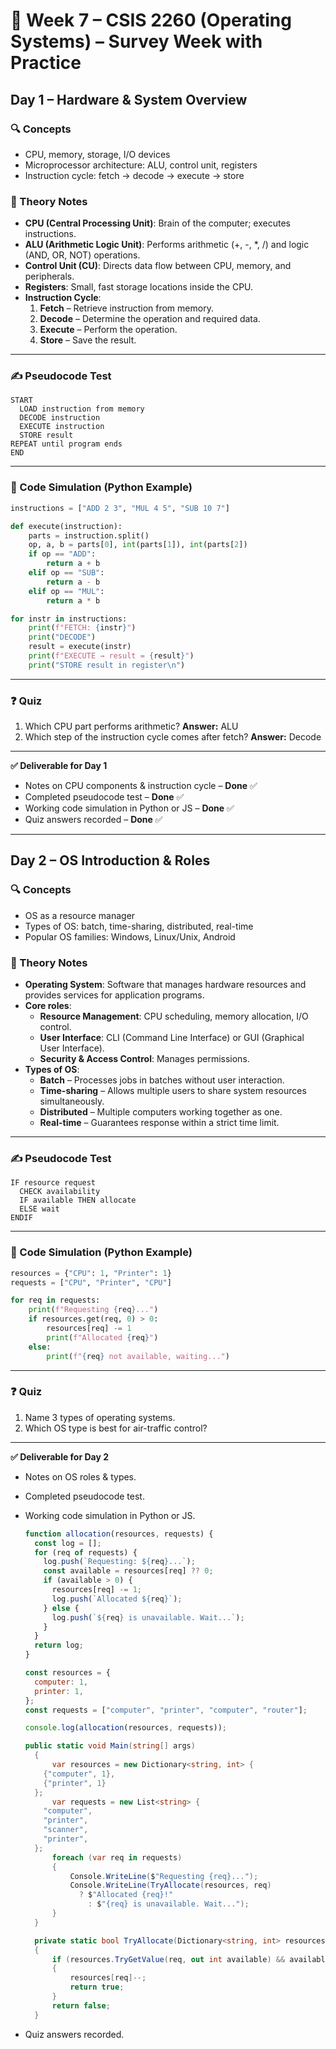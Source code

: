 # 📅 Week 7 – CSIS 2260 (Operating Systems) – Survey Week with Practice

## **Day 1 – Hardware & System Overview**

### 🔍 Concepts

- CPU, memory, storage, I/O devices
- Microprocessor architecture: ALU, control unit, registers
- Instruction cycle: fetch → decode → execute → store

### 📖 Theory Notes

- **CPU (Central Processing Unit)**: Brain of the computer; executes instructions.
- **ALU (Arithmetic Logic Unit)**: Performs arithmetic (+, -, \*, /) and logic (AND, OR, NOT) operations.
- **Control Unit (CU)**: Directs data flow between CPU, memory, and peripherals.
- **Registers**: Small, fast storage locations inside the CPU.
- **Instruction Cycle**:
  1. **Fetch** – Retrieve instruction from memory.
  2. **Decode** – Determine the operation and required data.
  3. **Execute** – Perform the operation.
  4. **Store** – Save the result.

---

### ✍️ Pseudocode Test

```
START
  LOAD instruction from memory
  DECODE instruction
  EXECUTE instruction
  STORE result
REPEAT until program ends
END
```

---

### 🧪 Code Simulation (Python Example)

```python
instructions = ["ADD 2 3", "MUL 4 5", "SUB 10 7"]

def execute(instruction):
    parts = instruction.split()
    op, a, b = parts[0], int(parts[1]), int(parts[2])
    if op == "ADD":
        return a + b
    elif op == "SUB":
        return a - b
    elif op == "MUL":
        return a * b

for instr in instructions:
    print(f"FETCH: {instr}")
    print("DECODE")
    result = execute(instr)
    print(f"EXECUTE → result = {result}")
    print("STORE result in register\n")
```

---

### ❓ Quiz

1. Which CPU part performs arithmetic? **Answer:** ALU
2. Which step of the instruction cycle comes after fetch? **Answer:** Decode

---

**✅ Deliverable for Day 1**

- Notes on CPU components & instruction cycle – **Done** ✅
- Completed pseudocode test – **Done** ✅
- Working code simulation in Python or JS – **Done** ✅
- Quiz answers recorded – **Done** ✅

---

## **Day 2 – OS Introduction & Roles**

### 🔍 Concepts

- OS as a resource manager
- Types of OS: batch, time-sharing, distributed, real-time
- Popular OS families: Windows, Linux/Unix, Android

### 📖 Theory Notes

- **Operating System**: Software that manages hardware resources and provides services for application programs.
- **Core roles**:
  - **Resource Management**: CPU scheduling, memory allocation, I/O control.
  - **User Interface**: CLI (Command Line Interface) or GUI (Graphical User Interface).
  - **Security & Access Control**: Manages permissions.
- **Types of OS**:
  - **Batch** – Processes jobs in batches without user interaction.
  - **Time-sharing** – Allows multiple users to share system resources simultaneously.
  - **Distributed** – Multiple computers working together as one.
  - **Real-time** – Guarantees response within a strict time limit.

---

### ✍️ Pseudocode Test

```
IF resource request
  CHECK availability
  IF available THEN allocate
  ELSE wait
ENDIF
```

---

### 🧪 Code Simulation (Python Example)

```python
resources = {"CPU": 1, "Printer": 1}
requests = ["CPU", "Printer", "CPU"]

for req in requests:
    print(f"Requesting {req}...")
    if resources.get(req, 0) > 0:
        resources[req] -= 1
        print(f"Allocated {req}")
    else:
        print(f"{req} not available, waiting...")
```

---

### ❓ Quiz

1. Name 3 types of operating systems.
2. Which OS type is best for air-traffic control?

---

**✅ Deliverable for Day 2**

- Notes on OS roles & types.
- Completed pseudocode test.
- Working code simulation in Python or JS.

  ```js
  function allocation(resources, requests) {
    const log = [];
    for (req of requests) {
      log.push(`Requesting: ${req}...`);
      const available = resources[req] ?? 0;
      if (available > 0) {
        resources[req] -= 1;
        log.push(`Allocated ${req}`);
      } else {
        log.push(`${req} is unavailable. Wait...`);
      }
    }
    return log;
  }

  const resources = {
    computer: 1,
    printer: 1,
  };
  const requests = ["computer", "printer", "computer", "router"];

  console.log(allocation(resources, requests));
  ```

  ```csharp
  public static void Main(string[] args)
    {
        var resources = new Dictionary<string, int> {
      {"computer", 1},
      {"printer", 1}
    };
        var requests = new List<string> {
      "computer",
      "printer",
      "scanner",
      "printer",
    };
        foreach (var req in requests)
        {
            Console.WriteLine($"Requesting {req}...");
            Console.WriteLine(TryAllocate(resources, req)
              ? $"Allocated {req}!"
                : $"{req} is unavailable. Wait...");
        }
    }

    private static bool TryAllocate(Dictionary<string, int> resources, string req)
    {
        if (resources.TryGetValue(req, out int available) && available > 0)
        {
            resources[req]--;
            return true;
        }
        return false;
    }
  ```

- Quiz answers recorded.
